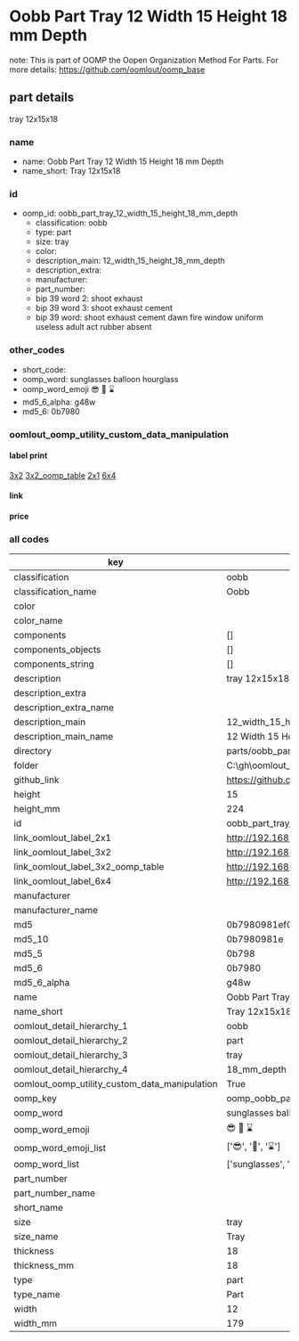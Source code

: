 # Oobb Part Tray 12 Width 15 Height 18 mm Depth  

note: This is part of OOMP the Oopen Organization Method For Parts. For more details: https://github.com/oomlout/oomp_base

##  part details
  



tray 12x15x18



### name
* name: Oobb Part Tray 12 Width 15 Height 18 mm Depth
* name_short: Tray 12x15x18 
### id
* oomp_id: oobb_part_tray_12_width_15_height_18_mm_depth
  * classification: oobb
  * type: part
  * size: tray
  * color: 
  * description_main: 12_width_15_height_18_mm_depth
  * description_extra: 
  * manufacturer: 
  * part_number: 
  * bip 39 word 2: shoot exhaust
  * bip 39 word 3: shoot exhaust cement
  * bip 39 word: shoot exhaust cement dawn fire window uniform useless adult act rubber absent

### other_codes
* short_code: 
* oomp_word: sunglasses balloon hourglass
* oomp_word_emoji :sunglasses: :balloon: :hourglass:
* md5_6_alpha: g48w
* md5_6: 0b7980






### oomlout_oomp_utility_custom_data_manipulation
#### label print
[3x2](http://192.168.1.245:1112/?label=oomp%20g48w)
[3x2_oomp_table](http://192.168.1.108:1112/?label=oomp%20g48w)
[2x1](http://192.168.1.242:1112/?label=oomp%20g48w)
[6x4](http://192.168.1.55:1112/?label=oomp%20g48w)    

#### link

                              

#### price







### all codes 
| key | value |  
| --- | --- |  
| classification | oobb |  
| classification_name | Oobb |  
| color |  |  
| color_name |  |  
| components | [] |  
| components_objects | [] |  
| components_string | [] |  
| description | tray 12x15x18 |  
| description_extra |  |  
| description_extra_name |  |  
| description_main | 12_width_15_height_18_mm_depth |  
| description_main_name | 12 Width 15 Height 18 mm Depth |  
| directory | parts/oobb_part_tray_12_width_15_height_18_mm_depth |  
| folder | C:\gh\oomlout_oobb_version_4_generated_parts\parts\oobb_part_tray_12_width_15_height_18_mm_depth |  
| github_link | https://github.com/oomlout/oomlout_oomp_part_src/tree/main/parts/oobb_part_tray_12_width_15_height_18_mm_depth |  
| height | 15 |  
| height_mm | 224 |  
| id | oobb_part_tray_12_width_15_height_18_mm_depth |  
| link_oomlout_label_2x1 | http://192.168.1.242:1112/?label=oomp%20g48w |  
| link_oomlout_label_3x2 | http://192.168.1.245:1112/?label=oomp%20g48w |  
| link_oomlout_label_3x2_oomp_table | http://192.168.1.108:1112/?label=oomp%20g48w |  
| link_oomlout_label_6x4 | http://192.168.1.55:1112/?label=oomp%20g48w |  
| manufacturer |  |  
| manufacturer_name |  |  
| md5 | 0b7980981ef01dafedab937e4a53de34 |  
| md5_10 | 0b7980981e |  
| md5_5 | 0b798 |  
| md5_6 | 0b7980 |  
| md5_6_alpha | g48w |  
| name | Oobb Part Tray 12 Width 15 Height 18 mm Depth |  
| name_short | Tray 12x15x18  |  
| oomlout_detail_hierarchy_1 | oobb |  
| oomlout_detail_hierarchy_2 | part |  
| oomlout_detail_hierarchy_3 | tray |  
| oomlout_detail_hierarchy_4 | 18_mm_depth |  
| oomlout_oomp_utility_custom_data_manipulation | True |  
| oomp_key | oomp_oobb_part_tray_12_width_15_height_18_mm_depth |  
| oomp_word | sunglasses balloon hourglass |  
| oomp_word_emoji | :sunglasses: :balloon: :hourglass: |  
| oomp_word_emoji_list | [':sunglasses:', ':balloon:', ':hourglass:'] |  
| oomp_word_list | ['sunglasses', 'balloon', 'hourglass'] |  
| part_number |  |  
| part_number_name |  |  
| short_name |  |  
| size | tray |  
| size_name | Tray |  
| thickness | 18 |  
| thickness_mm | 18 |  
| type | part |  
| type_name | Part |  
| width | 12 |  
| width_mm | 179 |  

